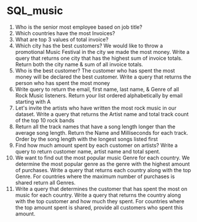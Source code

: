 # SQL_music

  1. Who is the senior most employee based on job title?
  2. Which countries have the most Invoices?
  3. What are top 3 values of total invoice?
  4. Which city has the best customers? We would like to throw a promotional Music Festival in the city we made the most money. Write a query that returns one city that has the highest sum of invoice   totals. Return both the city name & sum of all invoice totals.
  5. Who is the best customer? The customer who has spent the most money will be declared the best customer. Write a query that returns the person who has spent the most money
  6. Write query to return the email, first name, last name, & Genre of all Rock Music listeners. Return your list ordered alphabetically by email starting with A
  7. Let's invite the artists who have written the most rock music in our dataset. Write a query that returns the Artist name and total track count of the top 10 rock bands
  8. Return all the track names that have a song length longer than the average song length. Return the Name and Milliseconds for each track. Order by the song length with the longest songs listed first
  9. Find how much amount spent by each customer on artists? Write a query to return customer name, artist name and total spent.
  10. We want to find out the most popular music Genre for each country. We determine the most popular genre as the genre with the highest amount of purchases. Write a query that returns each country along with the top Genre. For countries where the maximum number of purchases is shared return all Genres.
  11. Write a query that determines the customer that has spent the most on music for each country. Write a query that returns the country along with the top customer and how much they spent. For countries where the top amount spent is shared, provide all customers who spent this amount.
 

